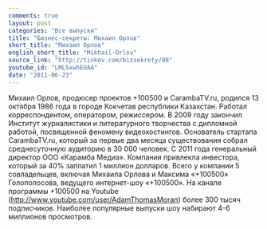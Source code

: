 ```yaml
---
comments: true
layout: post
categories: "Все выпуски"
title: "Бизнес-секреты: Михаил Орлов"
short_title: "Михаил Орлов"
english_short_title: "Mikhail-Orlov"
source_link: "http://tinkov.com/bizsekrety/90"
youtube_id: "LML5xwhEUAA"
date: "2011-06-23"
---
```

Михаил Орлов, продюсер проектов +100500 и CarambaTV.ru, родился 13 октября 1986 года в городе Кокчетав республики Казахстан. Работал корреспондентом, оператором, режиссером. В 2009 году закончил Институт журналистики и литературного творчества с дипломной работой, посвященной феномену видеохостингов. Основатель стартапа CarambaTV.ru, который за первые два месяца существования собрал среднесуточную аудиторию в 30 000 человек. С 2011 года генеральный директор ООО «Карамба Медиа». Компания привлекла инвестора, который за 40% заплатил 1 миллион долларов. Всего у компании 5 совладельцев, включая Михаила Орлова и Максима «+100500» Голополосова, ведущего интернет-шоу «+100500». На канале программы +100500 на Youtube (http://www.youtube.com/user/AdamThomasMoran) более 300 тысяч подписчиков. Наиболее популярные выпуски шоу набирают 4-6 миллионов просмотров.
